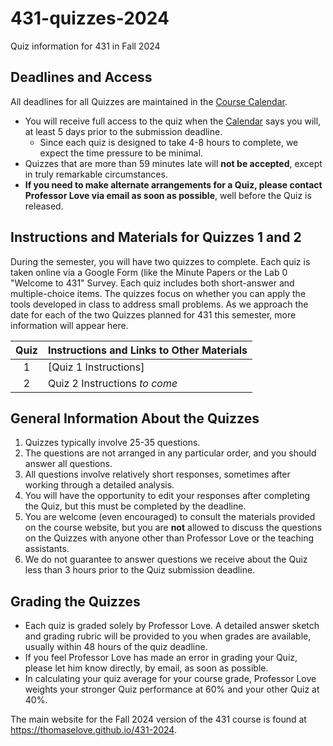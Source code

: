 # 431-quizzes-2024

Quiz information for 431 in Fall 2024

## Deadlines and Access

All deadlines for all Quizzes are maintained in the [Course Calendar](https://thomaselove.github.io/431-2024/calendar.html).

- You will receive full access to the quiz when the [Calendar](https://thomaselove.github.io/431-2024/calendar.html) says you will, at least 5 days prior to the submission deadline.
  - Since each quiz is designed to take 4-8 hours to complete, we expect the time pressure to be minimal.
- Quizzes that are more than 59 minutes late will **not be accepted**, except in truly remarkable circumstances.
- **If you need to make alternate arrangements for a Quiz, please contact Professor Love via email as soon as possible**, well before the Quiz is released. 

## Instructions and Materials for Quizzes 1 and 2

During the semester, you will have two quizzes to complete. Each quiz is taken online via a Google Form (like the Minute Papers or the Lab 0 "Welcome to 431" Survey. Each quiz includes both short-answer and multiple-choice items. The quizzes focus on whether you can apply the tools developed in class to address small problems. As we approach the date for each of the two Quizzes planned for 431 this semester, more information will appear here.

<div align="center">

| Quiz | Instructions and Links to Other Materials
| :---: | :---------------------------------------------------------------------------
1 | [Quiz 1 Instructions]
2 | Quiz 2 Instructions *to come*

</div>

## General Information About the Quizzes

1. Quizzes typically involve 25-35 questions. 
2. The questions are not arranged in any particular order, and you should answer all questions.
3. All questions involve relatively short responses, sometimes after working through a detailed analysis.
4. You will have the opportunity to edit your responses after completing the Quiz, but this must be completed by the deadline.
5. You are welcome (even encouraged) to consult the materials provided on the course website, but you are **not** allowed to discuss the questions on the Quizzes with anyone other than Professor Love or the teaching assistants.
6. We do not guarantee to answer questions we receive about the Quiz less than 3 hours prior to the Quiz submission deadline. 

## Grading the Quizzes

- Each quiz is graded solely by Professor Love. A detailed answer sketch and grading rubric will be provided to you when grades are available, usually within 48 hours of the quiz deadline. 
- If you feel Professor Love has made an error in grading your Quiz, please let him know directly, by email, as soon as possible.
- In calculating your quiz average for your course grade, Professor Love weights your stronger Quiz performance at 60% and your other Quiz at 40%.

The main website for the Fall 2024 version of the 431 course is found at <https://thomaselove.github.io/431-2024>.
